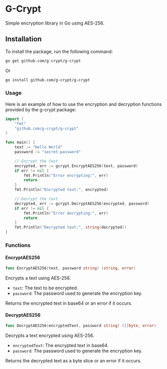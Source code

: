 # G-Crypt

Simple encryption library in Go using AES-256.

## Installation

To install the package, run the following command:

```bash
go get github.com/g-crypt/g-crypt
```

Or

```bash
go install github.com/g-crypt/g-crypt
```

### Usage

Here is an example of how to use the encryption and decryption functions provided by the g-crypt package:

```go
import (
    "fmt"
    "github.com/g-crypt/g-crypt"
)

func main() {
    text := "Hello World"
    password := "secret-password"

    // Encrypt the text
    encrypted, err := gcrypt.EncryptAES256(text, password)
    if err != nil {
        fmt.Println("Error encrypting:", err)
        return
    }
    fmt.Println("Encrypted text:", encrypted)

    // Decrypt the text
    decrypted, err := gcrypt.DecryptAES256(encrypted, password)
    if err != nil {
        fmt.Println("Error decrypting:", err)
        return
    }
    fmt.Println("Decrypted text:", string(decrypted))
}
```

### Functions
#### EncryptAES256
```go
func EncryptAES256(text, password string) (string, error)
```
Encrypts a text using AES-256.

- `text`: The text to be encrypted.
- `password`: The password used to generate the encryption key.

Returns the encrypted text in base64 or an error if it occurs.

#### DecryptAES256
```go
func DecryptAES256(encryptedText, password string) ([]byte, error)
```
Decrypts a text encrypted using AES-256.

- `encryptedText`: The encrypted text in base64.
- `password`: The password used to generate the encryption key.

Returns the decrypted text as a byte slice or an error if it occurs.